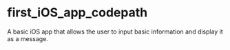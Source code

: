 # first_iOS_app_codepath
A basic iOS app that allows the user to input basic information and display it as a message. 

